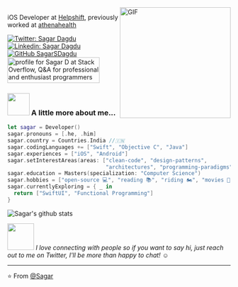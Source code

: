 <img align="right" alt="GIF" src="https://media.giphy.com/media/du3J3cXyzhj75IOgvA/giphy.gif" width="250"/>
<p>iOS Developer at <a href="https://www.helpshift.com">Helpshift</a>, previously worked at <a href="https://www.athenahealth.com">athenahealth</a></p>

[![Twitter: Sagar Dagdu](https://img.shields.io/twitter/follow/Sagar?style=social)](https://twitter.com/SDagdu)
[![Linkedin: Sagar Dagdu](https://img.shields.io/badge/-sagardagdu-blue?style=flat-square&logo=Linkedin&logoColor=white&link=https://www.linkedin.com/in/sagardagdu/)](https://www.linkedin.com/in/sagardagdu/)
[![GitHub SagarSDagdu](https://img.shields.io/github/followers/SagarSDagdu?label=follow&style=social)](https://github.com/SagarSDagdu/)
<br>
<a href="https://stackoverflow.com/users/3825788/sagar-d"><img src="https://stackoverflow.com/users/flair/3825788.png" width="208" height="58" alt="profile for Sagar D at Stack Overflow, Q&amp;A for professional and enthusiast programmers" title="profile for Sagar D at Stack Overflow, Q&amp;A for professional and enthusiast programmers"></a>


### <img src="https://media.giphy.com/media/VgCDAzcKvsR6OM0uWg/giphy.gif" width="50"> A little more about me...  

```swift
let sagar = Developer()
sagar.pronouns = [.he, .him]
sagar.country = Countries.India //🇮🇳
sagar.codingLanguages += ["Swift", "Objective C", "Java"]
sagar.experiences = ["iOS", "Android"]
sagar.setInterestAreas(areas: ["clean-code", "design-patterns", 
                               "architectures", "programming-paradigms"])
sagar.education = Masters(specialization: "Computer Science")
sagar.hobbies = ["open-source 💻", "reading 📚", "riding 🏍", "movies 🍿"]
sagar.currentlyExploring = { _ in
  return ["SwiftUI", "Functional Programming"]
}
```
![Sagar's github stats](https://github-readme-stats.vercel.app/api?username=SagarSDagdu&show_icons=true&hide_border=true)

<img src="https://media.giphy.com/media/LnQjpWaON8nhr21vNW/giphy.gif" width="60">
<em>I love connecting with people so if you want to say hi, just reach out to me on Twitter, I'll be more than happy to chat! ☺️ </em>

---

⭐️ From [@Sagar](https://github.com/SagarSDagdu/)
